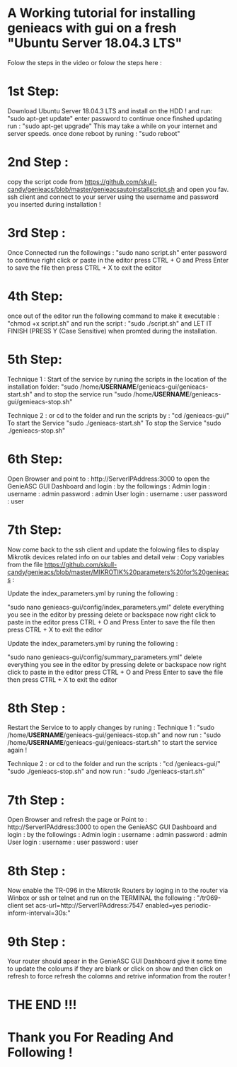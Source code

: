 # A Working tutorial for installing genieacs with gui on a fresh "Ubuntu Server 18.04.3 LTS"

Folow the steps in the video or folow the steps here :

# 1st Step:
Download Ubuntu Server 18.04.3 LTS and install on the HDD !
and run:
"sudo apt-get update"
enter password to continue
once finshed updating run :
"sudo apt-get upgrade"
This may take a while on your internet and server speeds.
once done reboot by runing :
"sudo reboot"

# 2nd Step :
copy the script code from https://github.com/skull-candy/genieacs/blob/master/genieacsautoinstallscript.sh
and open you fav. ssh client and connect to your server using the username and password you inserted during installation !

# 3rd Step :
Once Connected run the followings :
"sudo nano script.sh"
enter password to continue
right click or paste in the editor
press CTRL + O and Press Enter to save the file
then press CTRL + X to exit the editor

# 4th Step:
once out of the editor run the following command to make it executable :
"chmod +x script.sh" 
and run the script :
"sudo ./script.sh"
and LET IT FINISH (PRESS Y (Case Sensitive) when promted during the installation.

# 5th Step: 
Technique 1 :
Start of the service by runing the scripts in the location of the installation folder:
"sudo /home/**USERNAME**/genieacs-gui/genieacs-start.sh"
 and to stop the service run
"sudo /home/**USERNAME**/genieacs-gui/genieacs-stop.sh"

Technique 2 :
or cd to the folder and run the scripts by :
"cd /genieacs-gui/"
To start the Service 
"sudo ./genieacs-start.sh"
To stop the Service 
"sudo ./genieacs-stop.sh"

# 6th Step:
Open Browser and point to : http://ServerIPAddress:3000 to open the GenieASC GUI Dashboard and login :
by the followings :
Admin login : 
username : admin 
password : admin
User login :
username : user
password : user

# 7th Step:
Now come back to the ssh client and update the folowing files to display Mikrotik devices related info on our tables and detail veiw  :
Copy variables from the file https://github.com/skull-candy/genieacs/blob/master/MIKROTIK%20parameters%20for%20genieacs :

Update the index_parameters.yml by runing the following :

"sudo nano genieacs-gui/config/index_parameters.yml"
delete everything you see in the editor by pressing delete or backspace 
now right click to paste in the editor 
press CTRL + O and Press Enter to save the file
then press CTRL + X to exit the editor

Update the index_parameters.yml by runing the following :

"sudo nano genieacs-gui/config/summary_parameters.yml"
delete everything you see in the editor by pressing delete or backspace 
now right click to paste in the editor 
press CTRL + O and Press Enter to save the file
then press CTRL + X to exit the editor

# 8th Step :
Restart the Service to to apply changes by runing :
Technique 1 :
"sudo /home/**USERNAME**/genieacs-gui/genieacs-stop.sh"
and now run :
"sudo /home/**USERNAME**/genieacs-gui/genieacs-start.sh" to start the service again !

Technique 2 :
or cd to the folder and run the scripts :
"cd /genieacs-gui/"
"sudo ./genieacs-stop.sh"
and now run :
"sudo ./genieacs-start.sh"

# 7th Step :
Open Browser and refresh the page or
Point to : http://ServerIPAddress:3000 to open the GenieASC GUI Dashboard and login :
by the followings :
Admin login : 
username : admin 
password : admin
User login :
username : user
password : user

# 8th Step :
Now enable the TR-096 in the Mikrotik Routers by 
loging in to the router via Winbox or ssh or telnet and
run on the TERMINAL the following :
"/tr069-client
set acs-url=http://ServerIPAddress:7547 enabled=yes periodic-inform-interval=30s:"

# 9th Step :
Your router should apear in the GenieASC GUI Dashboard give it some time to update the coloums if they are blank or click on show and then click on refresh to force refresh the colomns and retrive information from the router !


# THE END !!!
# Thank you For Reading And Following !
